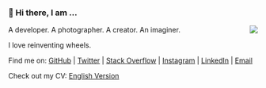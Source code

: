 ### 👋 Hi there, I am ...

<img align="right" src="https://github-readme-stats.vercel.app/api?username=imtsuki&show_icons=true&icon_color=0366d6&bg_color=ffffff&hide_title=true" />

A developer. A photographer. A creator. An imaginer.

I love reinventing wheels.

Find me on: [GitHub](https://github.com/imtsuki) | [Twitter](https://twitter.com/iimtsuki) | [Stack Overflow](https://stackoverflow.com/users/12045042/imtsuki) | [Instagram](https://www.instagram.com/iimtsuki/) | [LinkedIn](https://www.linkedin.com/in/jxqiu/) | [Email](mailto:me@qjx.app)

Check out my CV: [English Version](https://github.com/imtsuki/cv/blob/master/cv.pdf)
